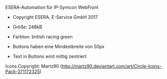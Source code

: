 ESERA-Automation für IP-Symcon WebFront
* Copyright ESERA, E-Service GmbH 2017

* Größe: 248kB
* Farbton: british racing green
* Buttons haben eine Mindestbreite von 50px
* Text in Buttons wird mittig zentriert

Icons Copyright: Martz90 (http://martz90.deviantart.com/art/Circle-Icons-Pack-371172325)